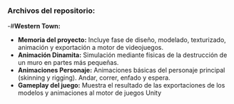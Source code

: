 ### Archivos del repositorio:
-#**Western Town:**
  - **Memoria del proyecto:** Incluye fase de diseño, modelado, texturizado, animación y exportación a motor de videojuegos.
  - **Animación Dinamita:** Simulación mediante físicas de la destrucción de un muro en partes más pequeñas.
  - **Animaciones Personaje:** Animaciones básicas del personaje principal (skinning y rigging). Andar, correr, enfado y espera.
  - **Gameplay del juego:** Muestra el resultado de las exportaciones de los modelos y animaciones al motor de juegos Unity
